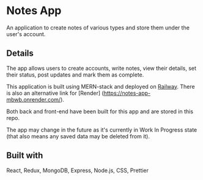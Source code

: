 # Notes App

An application to create notes of various types and store them under the user's account.

## Details

The app allows users to create accounts, write notes, view their details, set their status, post updates and mark them as complete.

This application is built using MERN-stack and deployed on [Railway](https://notes-app-production-3eb2.up.railway.app/). There is also an alternative link for [Render] (https://notes-app-mbwb.onrender.com/).

Both back and front-end have been built for this app and are stored in this repo.

The app may change in the future as it's currently in Work In Progress state (that also means any saved data may be deleted from it).

## Built with

React, Redux, MongoDB, Express, Node.js, CSS, Prettier
